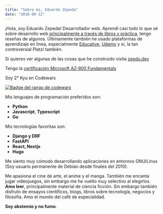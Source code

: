 ```yaml
---
title: "Sobre mi, Eduardo Zepeda"
date: "2018-09-12"
---
```


¡Hola, soy Eduardo Zepeda! Desarrollador web. Aprendí casi todo lo que sé sobre desarrollo web [principalmente a través de libros y práctica,](/pages/libros-que-he-leido-y-resenas/) tengo reseñas de algunos. Últimamente también he usado plataformas de aprendizaje en linea, especialmente [Educative](https://educative.io), [Udemy](https://www.udemy.com/) y sí, la tan controversial Platzi también.


Si quieres ver algunas de las cosas que he construido visita [zeedu.dev](https://zeedu.dev/#portfolio)

Tengo la [certificación Microsoft AZ-900 Fundamentals](https://www.credly.com/badges/17608a52-2cb7-4268-a907-613459559911/public_url)

Soy 2° Kyu en Codewars

[![Badge del rango de codewars](https://www.codewars.com/users/EduardoZepeda/badges/small)](https://www.codewars.com/users/EduardoZepeda)

Mis lenguajes de programación preferidos son:

- **Python**
- **Javascript**, **Typescript**
- **Go**

Mis tecnologías favoritas son:

- **Django y DRF**
- **FastAPI**
- **React, Nextjs**
- **Hugo**

Me siento muy cómodo desarrollando aplicaciones en entornos GNU/Linux (Soy usuario permanente de Debian desde finales del 2010).

Me apasiona el cine de arte, el anime y el manga. También me encanta jugar videojuegos, sin embargo me he vuelto muy selectivo al elegirlos. **Amo leer**, principalmente material de ciencia ficción. Sin embargo también disfruto de ensayos científicos, blogs, libros sobre tecnología, negocios y filosofía. Amo el mundo del café de especialidad.
  
**Soy abstemio y no fumo**.
